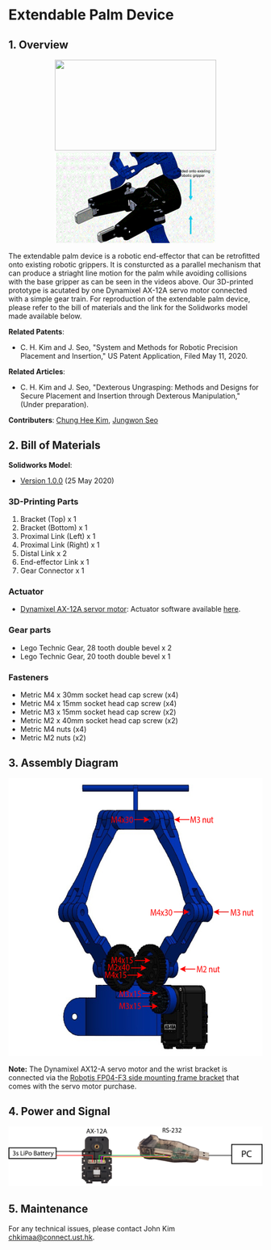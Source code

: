 # Extendable Palm Device

## 1. Overview

<p align = "center">
<img src="files/gripper_real.gif" width="320" height="180"> <img src="files/gripper_model.gif" width="320" height="180"> 
</p>

The extendable palm device is a robotic end-effector that can be retrofitted onto existing robotic grippers. It is consturcted as a parallel mechanism that can produce a striaght line motion for the palm while avoiding collisions with the base gripper as can be seen in the videos above. Our 3D-printed prototype is acutated by one Dynamixel AX-12A servo motor connected with a simple gear train. For reproduction of the extendable palm device, please refer to the bill of materials and the link for the Solidworks model made available below.  

**Related Patents**: 
- C. H. Kim and J. Seo, "System and Methods for Robotic Precision Placement and Insertion," US Patent Application, Filed May 11, 2020.

**Related Articles**: 
- C. H. Kim and J. Seo, "Dexterous Ungrasping: Methods and Designs for Secure Placement and Insertion through Dexterous Manipulation," (Under preparation).

**Contributers**: [Chung Hee Kim](https://sites.google.com/view/chjohnkim/home), [Jungwon Seo](http://junseo.people.ust.hk/)

## 2. Bill of Materials

**Solidworks Model**: 
- [Version 1.0.0](https://drive.google.com/open?id=1LU2ESZIVc5RaizjKnRRDMieen1sGAB-5) (25 May 2020)


### 3D-Printing Parts


1. Bracket (Top) x 1
2. Bracket (Bottom) x 1
3. Proximal Link (Left) x 1
4. Proximal Link (Right) x 1
5. Distal Link x 2
6. End-effector Link x 1
7. Gear Connector x 1


### Actuator

- [Dynamixel AX-12A servor motor](http://en.robotis.com/shop_en/item.php?it_id=902-0003-001): Actuator software available [here](http://wiki.ros.org/dynamixel_sdk).

### Gear parts

- Lego Technic Gear, 28 tooth double bevel x 2
- Lego Technic Gear, 20 tooth double bevel x 1

### Fasteners

- Metric M4 x 30mm socket head cap screw (x4)
- Metric M4 x 15mm socket head cap screw (x4)
- Metric M3 x 15mm socket head cap screw (x2)
- Metric M2 x 40mm socket head cap screw (x2)
- Metric M4 nuts (x4)
- Metric M2 nuts (x2)

## 3. Assembly Diagram
<p align = "center">
<img src="files/gripper_assembly_diagram.jpg" width="600" height="550">  
</p>

**Note:** The Dynamixel AX12-A servo motor and the wrist bracket is connected via the [Robotis FP04-F3 side mounting frame bracket](http://www.robotis.us/fp04-f3-10pcs/) that comes with the servo motor purchase.   

## 4. Power and Signal
<p align = "center">
<img src="files/power_signal_schemeatic.jpg" width="750">  
</p>


## 5. Maintenance 
For any technical issues, please contact John Kim [chkimaa@connect.ust.hk]().
